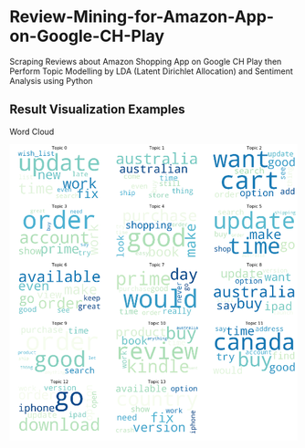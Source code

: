 # Review-Mining-for-Amazon-App-on-Google-CH-Play
Scraping Reviews about Amazon Shopping App on Google CH Play then Perform Topic Modelling by LDA (Latent Dirichlet Allocation) and Sentiment Analysis using Python 

## Result Visualization Examples

Word Cloud

![Image of Yaktocat](https://github.com/dungtran209/Review-Mining-for-Amazon-App-on-Google-CH-Play/blob/master/result/WordCloud.png)
